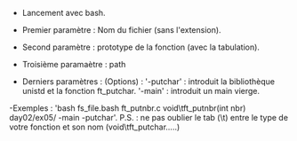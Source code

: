 - Lancement avec bash.

- Premier paramètre : Nom du fichier (sans l'extension).

- Second paramètre : prototype de la fonction (avec la tabulation).

- Troisième paramaètre : path

- Derniers paramètres : 
		(Options) :
		'-putchar' : introduit la bibliothèque unistd et la fonction ft_putchar.
		'-main' : introduit un main vierge.

-Exemples :
	'bash fs_file.bash ft_putnbr.c void\tft_putnbr(int nbr) day02/ex05/ -main -putchar'.
P.S. : ne pas oublier le tab (\t) entre le type de votre fonction et son nom (void\tft_putchar.....)
